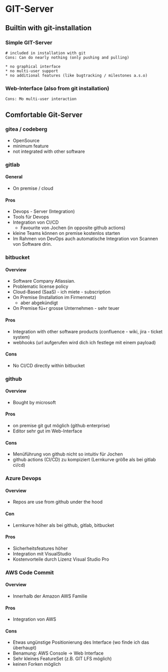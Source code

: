 # GIT-Server 

## Builtin with git-installation

### Simple GIT-Server 

```
# included in installation with git
Cons: Can do nearly nothing (only pushing and pulling)

* no graphical interface
* no multi-user support 
* no additional features (like bugtracking / milestones a.s.o) 

```

### Web-Interface (also from git installation) 

```
Cons: Mo multi-user interaction 
```

## Comfortable Git-Server 

### gitea / codeberg 

  * OpenSource 
  * minimum feature
  * not integrated with other software 
  
### gitlab 

#### General 

  * On premise / cloud 

#### Pros 

  * Devops - Server (Integration) 
  * Tools für Devops 
  * Integration von CI/CD 
    * Favourite von Jochen (in opposite github actions)
  * kleine Teams können on premise kostenlos starten 
  * Im Rahmen von DevOps auch automatische Integration von Scannen von Software drin.
  
### bitbucket 

#### Overview 

  * Software Company Atlassian.
  * Problematic license policy 
  * Cloud-Based (SaaS) - ich miete - subscription 
  * On Premise (Installation im Firmennetz) 
    * aber abgekündigt 
  * On Premise fü+r grosse Unternehmen - sehr teuer 

#### Pros

  * Integration with other software products (confluence - wiki, jira - ticket system)
  * webhooks (url aufgerufen wird dich ich festlege mit einem payload) 

#### Cons 

  * No CI/CD directly within bitbucket 

### github 

#### Overview 

  * Bought by microsoft 

#### Pros 
 
  * on premise git gut möglich (github enterprise) 
  * Editor sehr gut im Web-Interface 

#### Cons 

  * Menüführung von github nicht so intuitiv für Jochen 
  * github actions (CI/CD) zu kompiziert (Lernkurve größe als bei gitlab ci/cd) 
  
### Azure Devops

#### Overview 

  * Repos are use from github under the hood 

#### Con 

  * Lernkurve höher als bei github, gitlab, bitbucket

#### Pros 

  * Sicherheitsfeatures höher 
  * Integration mit VisualStudio
  * Kostenvorteile durch Lizenz Visual Studio Pro 

### AWS Code Commit 

#### Overview 
 
   * Innerhalb der Amazon AWS Familie 

#### Pros 

  * Integration von AWS 

#### Cons 

  * Etwas ungünstige Positionierung des Interface (wo finde ich das überhaupt) 
  * Benamung: AWS Console -> Web Interface 
  * Sehr kleines FeatureSet (z.B. GIT LFS möglich) 
  * keinen Forken möglich 

 
